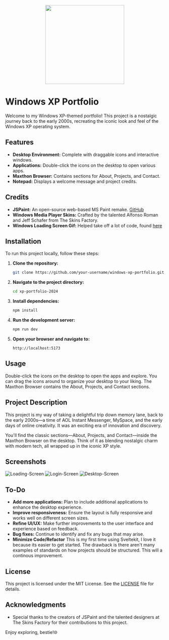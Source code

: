 <p align="center">
<img src='https://svgshare.com/i/17Hb.svg' title='' style="width:250px;" />
</p>

# Windows XP Portfolio

Welcome to my Windows XP-themed portfolio! This project is a nostalgic journey back to the early 2000s, recreating the iconic look and feel of the Windows XP operating system.

## Features

- **Desktop Environment:** Complete with draggable icons and interactive windows.
- **Applications:** Double-click the icons on the desktop to open various apps.
- **Maxthon Browser:** Contains sections for About, Projects, and Contact.
- **Notepad:** Displays a welcome message and project credits.

## Credits

- **JSPaint:** An open-source web-based MS Paint remake. [GitHub](https://github.com/1j01/jspaint)
- **Windows Media Player Skins:** Crafted by the talented Alfonso Roman and Jeff Schafer from The Skins Factory.
- **Windows Loading Screen Gif:** Helped take off a lot of code, found [here](https://www.deviantart.com/lukeinatordude/art/Windows-XP-Boot-Screen-Animation-in-HD-675853688)

## Installation

To run this project locally, follow these steps:

1. **Clone the repository:**

   ```bash
   git clone https://github.com/your-username/windows-xp-portfolio.git
   ```

2. **Navigate to the project directory:**

   ```bash
   cd xp-portfolio-2024
   ```

3. **Install dependencies:**

   ```bash
   npm install
   ```

4. **Run the development server:**

   ```bash
   npm run dev
   ```

5. **Open your browser and navigate to:**
   ```
   http://localhost:5173
   ```

## Usage

Double-click the icons on the desktop to open the apps and explore. You can drag the icons around to organize your desktop to your liking. The Maxthon Browser contains the About, Projects, and Contact sections.

## Project Description

This project is my way of taking a delightful trip down memory lane, back to the early 2000s—a time of AOL Instant Messenger, MySpace, and the early days of online creativity. It was an exciting era of innovation and discovery.

You'll find the classic sections—About, Projects, and Contact—inside the Maxthon Browser on the desktop. Think of it as blending nostalgic charm with modern tech, all wrapped up in the iconic XP style.

## Screenshots

<img src="https://i.ibb.co/xqZYkPC/Loading-Screen.png" alt="Loading-Screen" >
<img src="https://i.ibb.co/1s4MYTy/Login-Screen.png" alt="Login-Screen" >
<img src="https://i.ibb.co/b6zRXyq/Desktop-Screen.png" alt="Desktop-Screen" >

## To-Do

- **Add more applications:** Plan to include additional applications to enhance the desktop experience.
- **Improve responsiveness:** Ensure the layout is fully responsive and works well on different screen sizes.
- **Refine UI/UX:** Make further improvements to the user interface and experience based on feedback.
- **Bug fixes:** Continue to identify and fix any bugs that may arise.
- **Minimize Code/Refactor** This is my first time using Sveltekit, I love it because its easier to get started. The drawback is there aren't many examples of standards on how projects should be structured. This will a continous improvement.

## License

This project is licensed under the MIT License. See the [LICENSE](LICENSE) file for details.

## Acknowledgments

- Special thanks to the creators of JSPaint and the talented designers at The Skins Factory for their contributions to this project.

Enjoy exploring, bestie!🌐
